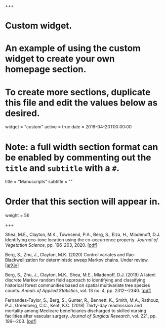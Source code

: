 +++
# Custom widget.
# An example of using the custom widget to create your own homepage section.
# To create more sections, duplicate this file and edit the values below as desired.
widget = "custom"
active = true
date = 2016-04-20T00:00:00

# Note: a full width section format can be enabled by commenting out the `title` and `subtitle` with a `#`.
title = "Manuscripts"
subtitle = ""

# Order that this section will appear in.
weight = 56

+++

Shea, M.E., Clayton, M.K., Townsend, P.A., Berg, S., Elza, H., Mladenoff, D.J. Identifying eco-tone location using the co-occurrence property. *Journal of Vegetation Science*, pp. 196-203, 2020. [[pdf]](https://doi.org/10.1111/jvs.12929)

Berg, S., Zhu, J., Clayton, M.K. (2020) Control variates and Rao-Blackwellization for deterministic sweep Markov chains. Under review. [[arXiv]](https://arxiv.org/abs/1912.06926)

Berg, S., Zhu, J., Clayton, M.K., Shea, M.E., Mladenoff, D.J. (2019) A latent discrete Markov random field approach to identifying and classifying historical forest communities based on spatial multivariate tree species counts. *Annals of Applied Statistics*, vol. 13 no. 4, pp. 2312--2340. [[pdf]](https://dx.doi.org/10.1214/19-AOAS1259)

Fernandes-Taylor, S., Berg, S., Gunter, R., Bennett, K., Smith, M.A., Rathouz, P.J., Greenberg, C.C., Kent, K.C. (2018) Thirty-day readmission and mortality among Medicare beneficiaries discharged to skilled nursing facilities after vascular surgery. *Journal of Surgical Research*, vol. 221, pp. 196--203.
[[pdf]](https://dx.doi.org/10.1016/j.jss.2017.08.041)


